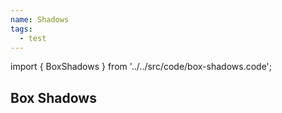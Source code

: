 ```yaml
---
name: Shadows
tags:
  - test
---
```


<!-- CODE IMPORTS -->

<!-- prettier-ignore -->
import { BoxShadows } from '../../src/code/box-shadows.code';

<!-- END CODE IMPORTS -->

<DocHeader props={props}/>

## Box Shadows

<BoxShadows />
